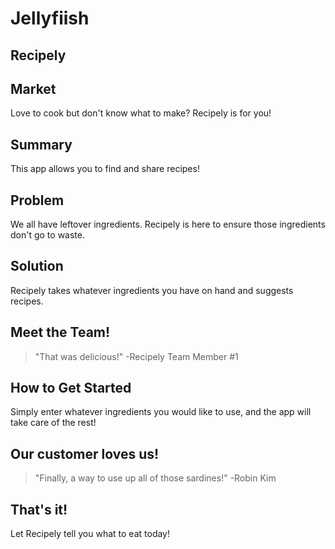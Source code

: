 # Jellyfiish #

<!--
> This material was originally posted [here](http://www.quora.com/What-is-Amazons-approach-to-product-development-and-product-management). It is reproduced here for posterities sake.

There is an approach called "working backwards" that is widely used at Amazon. They work backwards from the customer, rather than starting with an idea for a product and trying to bolt customers onto it. While working backwards can be applied to any specific product decision, using this approach is especially important when developing new products or features.

For new initiatives a product manager typically starts by writing an internal press release announcing the finished product. The target audience for the press release is the new/updated product's customers, which can be retail customers or internal users of a tool or technology. Internal press releases are centered around the customer problem, how current solutions (internal or external) fail, and how the new product will blow away existing solutions.

If the benefits listed don't sound very interesting or exciting to customers, then perhaps they're not (and shouldn't be built). Instead, the product manager should keep iterating on the press release until they've come up with benefits that actually sound like benefits. Iterating on a press release is a lot less expensive than iterating on the product itself (and quicker!).

If the press release is more than a page and a half, it is probably too long. Keep it simple. 3-4 sentences for most paragraphs. Cut out the fat. Don't make it into a spec. You can accompany the press release with a FAQ that answers all of the other business or execution questions so the press release can stay focused on what the customer gets. My rule of thumb is that if the press release is hard to write, then the product is probably going to suck. Keep working at it until the outline for each paragraph flows.

Oh, and I also like to write press-releases in what I call "Oprah-speak" for mainstream consumer products. Imagine you're sitting on Oprah's couch and have just explained the product to her, and then you listen as she explains it to her audience. That's "Oprah-speak", not "Geek-speak".

Once the project moves into development, the press release can be used as a touchstone; a guiding light. The product team can ask themselves, "Are we building what is in the press release?" If they find they're spending time building things that aren't in the press release (overbuilding), they need to ask themselves why. This keeps product development focused on achieving the customer benefits and not building extraneous stuff that takes longer to build, takes resources to maintain, and doesn't provide real customer benefit (at least not enough to warrant inclusion in the press release).
 -->

## Recipely ##
  <!-- > Name the product in a way the reader (i.e. your target customers) will understand. -->

## Market ##
  Love to cook but don't know what to make? Recipely is for you!
  <!-- > Describe who the market for the product is and what benefit they get. One sentence only underneath the title. -->

## Summary ##
  This app allows you to find and share recipes!
  <!-- > Give a summary of the product and the benefit. Assume the reader will not read anything else so make this paragraph good. -->

## Problem ##
  We all have leftover ingredients. Recipely is here to ensure those ingredients don't go to waste.
  <!-- > Describe the problem your product solves. -->

## Solution ##
  Recipely takes whatever ingredients you have on hand and suggests recipes.
  <!-- > Describe how your product elegantly solves the problem. -->

## Meet the Team! ##
  > "That was delicious!" -Recipely Team Member #1
  <!-- > A quote from a spokesperson in your company. -->

## How to Get Started ##
  Simply enter whatever ingredients you would like to use, and the app will take care of the rest!
  <!-- > Describe how easy it is to get started. -->

## Our customer loves us! ##
  > "Finally, a way to use up all of those sardines!" -Robin Kim
  <!-- > Provide a quote from a hypothetical customer that describes how they experienced the benefit. -->

## That's it! ##
  Let Recipely tell you what to eat today!
  <!-- > Wrap it up and give pointers where the reader should go next. -->
